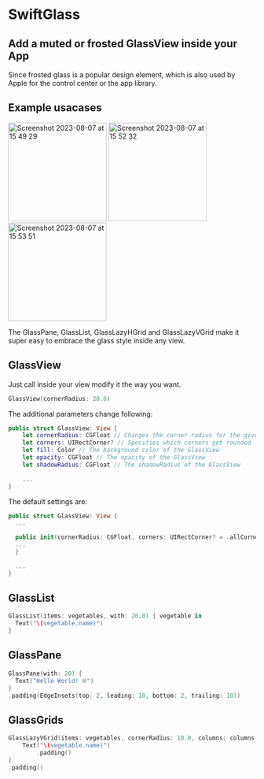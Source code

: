 # SwiftGlass
## Add a muted or frosted GlassView inside your App
Since frosted glass is a popular design element, which is also used by Apple for the control center or the app library.

## Example usacases
<img width="200" alt="Screenshot 2023-08-07 at 15 49 29" src="https://github.com/14slash12/SwiftGlass/assets/59373377/1d2c8e88-cc3f-43c9-8af0-ce94d175c41b">
<img width="200" alt="Screenshot 2023-08-07 at 15 52 32" src="https://github.com/14slash12/SwiftGlass/assets/59373377/54413624-5551-48ae-bb96-a9e890f11cf0">
<img width="200" alt="Screenshot 2023-08-07 at 15 53 51" src="https://github.com/14slash12/SwiftGlass/assets/59373377/5e5d762a-965d-4f35-ab93-1732d4410685">

The GlassPane, GlassList, GlassLazyHGrid and GlassLazyVGrid make it super easy to embrace the glass style inside any view.

## GlassView
Just call inside your view modify it the way you want.
```swift
GlassView(cornerRadius: 20.0)
```
The additional parameters change following:

```swift
public struct GlassView: View {
    let cornerRadius: CGFloat // Changes the corner radius for the given corners
    let corners: UIRectCorner? // Specifies which corners get rounded
    let fill: Color // The background color of the GlassView
    let opacity: CGFloat // The opacity of the GlassView
    let shadowRadius: CGFloat // The shadowRadius of the GlassView

    ...
}
```
The default settings are:
```swift
public struct GlassView: View {
  ...

  public init(cornerRadius: CGFloat, corners: UIRectCorner? = .allCorners, fill: Color = .white, opacity: CGFloat = 0.25, shadowRadius: CGFloat = 10.0) {
  ...
  }

  ...
}
```

## GlassList
```swift
GlassList(items: vegetables, with: 20.0) { vegetable in
  Text("\(vegetable.name)")
}
```

## GlassPane
```swift
GlassPane(with: 20) {
  Text("Hello World! 🌐")
}
.padding(EdgeInsets(top: 2, leading: 10, bottom: 2, trailing: 10))
```

## GlassGrids
```swift
GlassLazyVGrid(items: vegetables, cornerRadius: 10.0, columns: columns, spacing: 16) { vegetable in
    Text("\(vegetable.name)")
        .padding()
}
.padding()
```
